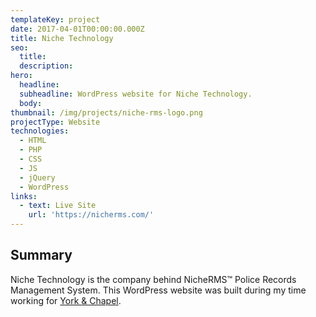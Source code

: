 ```yaml
---
templateKey: project
date: 2017-04-01T00:00:00.000Z
title: Niche Technology
seo:
  title:
  description:
hero:
  headline:
  subheadline: WordPress website for Niche Technology.
  body:
thumbnail: /img/projects/niche-rms-logo.png
projectType: Website
technologies:
  - HTML
  - PHP
  - CSS
  - JS
  - jQuery
  - WordPress
links:
  - text: Live Site
    url: 'https://nicherms.com/'
---
```


## Summary
Niche Technology is the company behind NicheRMS™ Police Records Management System. This WordPress website was built during my time working for [York & Chapel](https://yorkandchapel.com/).
